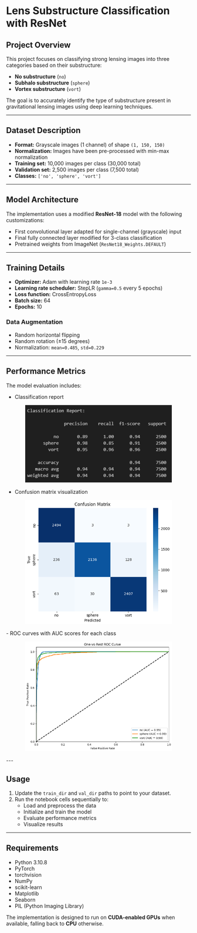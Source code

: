 # Lens Substructure Classification with ResNet

## Project Overview
This project focuses on classifying strong lensing images into three categories based on their substructure:

- **No substructure** (`no`)
- **Subhalo substructure** (`sphere`)
- **Vortex substructure** (`vort`)

The goal is to accurately identify the type of substructure present in gravitational lensing images using deep learning techniques.

---

## Dataset Description

- **Format:** Grayscale images (1 channel) of shape `(1, 150, 150)`
- **Normalization:** Images have been pre-processed with min-max normalization
- **Training set:** 10,000 images per class (30,000 total)
- **Validation set:** 2,500 images per class (7,500 total)
- **Classes:** `['no', 'sphere', 'vort']`

---

## Model Architecture

The implementation uses a modified **ResNet-18** model with the following customizations:

- First convolutional layer adapted for single-channel (grayscale) input
- Final fully connected layer modified for 3-class classification
- Pretrained weights from ImageNet (`ResNet18_Weights.DEFAULT`)

---

## Training Details

- **Optimizer:** Adam with learning rate `1e-3`
- **Learning rate scheduler:** StepLR (`gamma=0.5` every 5 epochs)
- **Loss function:** CrossEntropyLoss
- **Batch size:** 64
- **Epochs:** 10

### Data Augmentation

- Random horizontal flipping
- Random rotation (±15 degrees)
- Normalization: `mean=0.485`, `std=0.229`

---

## Performance Metrics

The model evaluation includes:

- Classification report
<p align="center">
  <img src="Test1_assets/Task1_CR.png" width="400"/>
</p>

- Confusion matrix visualization
<p align="center">
  <img src="Test1_assets/Task1_CM.png" width="400"/>
</p>
- ROC curves with AUC scores for each class
<p align="center">
  <img src="Test1_assets/Task1_ROC.png" width="400"/>
</p>
---

## Usage

1. Update the `train_dir` and `val_dir` paths to point to your dataset.
2. Run the notebook cells sequentially to:
   - Load and preprocess the data
   - Initialize and train the model
   - Evaluate performance metrics
   - Visualize results

---

## Requirements

- Python 3.10.8
- PyTorch
- torchvision
- NumPy
- scikit-learn
- Matplotlib
- Seaborn
- PIL (Python Imaging Library)

The implementation is designed to run on **CUDA-enabled GPUs** when available, falling back to **CPU** otherwise.
